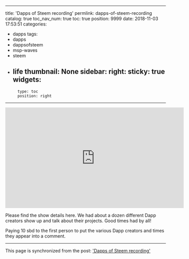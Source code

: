 
---
title: 'Dapps of Steem recording'
permlink: dapps-of-steem-recording
catalog: true
toc_nav_num: true
toc: true
position: 9999
date: 2018-11-03 17:53:51
categories:
- dapps
tags:
- dapps
- dappsofsteem
- msp-waves
- steem
- life
thumbnail: None
sidebar:
    right:
        sticky: true
widgets:
    -
        type: toc
        position: right
---


<iframe width="560" height="315" src="https://www.youtube.com/embed/jO9wjlgH6QM" frameborder="0" allow="accelerometer; autoplay; encrypted-media; gyroscope; picture-in-picture" allowfullscreen></iframe>

Please find the show details here.  We had about a dozen different Dapp creators show up and talk about their projects.  Good times had by all!

Paying 10 sbd to the first person to put the various Dapp creators and times they appear into a comment.

- - -

This page is synchronized from the post: ['Dapps of Steem recording'](https://steemit.com/@aggroed/dapps-of-steem-recording)
